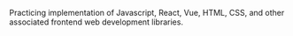 Practicing implementation of Javascript, React, Vue, HTML, CSS, and other associated frontend web development libraries.
